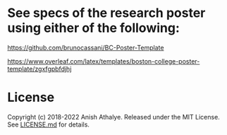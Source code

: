 # See specs of the research poster using either of the following:

https://github.com/brunocassani/BC-Poster-Template


https://www.overleaf.com/latex/templates/boston-college-poster-template/zgxfgpbfdjhj

# License

Copyright (c) 2018-2022 Anish Athalye. Released under the MIT License. See
[LICENSE.md][license] for details.

[beamerposter]: https://github.com/deselaers/latex-beamerposter
[Auriga]: https://github.com/anishathalye/auriga
[LuaTeX]: http://www.luatex.org/
[CTAN]: https://ctan.org/
[Raleway]: https://www.fontsquirrel.com/fonts/raleway
[Lato]: https://www.fontsquirrel.com/fonts/lato
[license]: LICENSE.md
[FAQ]: https://github.com/anishathalye/gemini/wiki/FAQ
